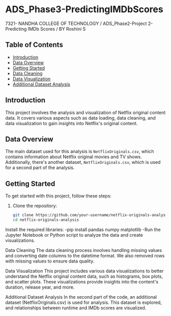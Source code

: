 # ADS_Phase3-PredictingIMDbScores
7321- NANDHA COLLEGE OF TECHNOLOGY / ADS_Phase2-Project 2-Predicting IMDb Scores / BY Roshini S

## Table of Contents

- [Introduction](#introduction)
- [Data Overview](#data-overview)
- [Getting Started](#getting-started)
- [Data Cleaning](#data-cleaning)
- [Data Visualization](#data-visualization)
- [Additional Dataset Analysis](#additional-dataset-analysis)
  
## Introduction

This project involves the analysis and visualization of Netflix original content data. It covers various aspects such as data loading, data cleaning, and data visualization to gain insights into Netflix's original content.

## Data Overview

The main dataset used for this analysis is `NetflixOriginals.csv`, which contains information about Netflix original movies and TV shows. Additionally, there's another dataset, `NetflixOriginals.csv`, which is used for a second part of the analysis.

## Getting Started

To get started with this project, follow these steps:

1. Clone the repository:
   ```bash
   git clone https://github.com/your-username/netflix-originals-analysis.git
   cd netflix-originals-analysis
   
Install the required libraries:
-pip install pandas numpy matplotlib
-Run the Jupyter Notebook or Python script to analyze the data and create visualizations.

Data Cleaning
The data cleaning process involves handling missing values and converting date columns to the datetime format. We also removed rows with missing values to ensure data quality.

Data Visualization
This project includes various data visualizations to better understand the Netflix original content data, such as histograms, box plots, and scatter plots. These visualizations provide insights into the content's duration, release year, and more.

Additional Dataset Analysis
In the second part of the code, an additional dataset (NetflixOriginals.csv) is used for analysis. This dataset is explored, and relationships between runtime and IMDb scores are visualized.

